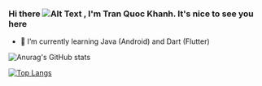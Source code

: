 ### Hi there ![Alt Text](https://media.giphy.com/media/vFKqnCdLPNOKc/giphy.gif) , I'm Tran Quoc Khanh. It's nice to see you here

- 🌱 I’m currently learning Java (Android) and Dart (Flutter)

![Anurag's GitHub stats](https://github-readme-stats.vercel.app/api?username=KSB-tqk&show_icons=true&theme=gotham)

[![Top Langs](https://github-readme-stats.vercel.app/api/top-langs/?username=KSB-tqk&layout=compact&theme=gotham)](https://github.com/anuraghazra/github-readme-stats)

